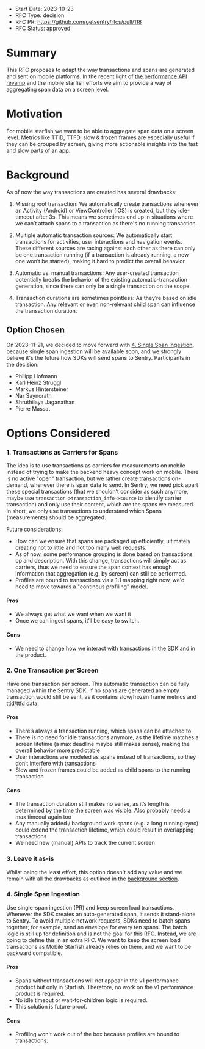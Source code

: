 - Start Date: 2023-10-23
- RFC Type: decision
- RFC PR: https://github.com/getsentry/rfcs/pull/118
- RFC Status: approved

# Summary

This RFC proposes to adapt the way transactions and spans are generated and sent on mobile platforms. In the recent light of [the performance API revamp](0101-revamping-the-sdk-performance-api.md) and the mobile starfish efforts we aim to provide a way of aggregating span data on a screen level.

# Motivation

For mobile starfish we want to be able to aggregate span data on a screen level. Metrics like TTID, TTFD, slow & frozen frames are especially useful if they can be grouped by screen, giving more actionable insights into the fast and slow parts of an app.

# Background

As of now the way transactions are created has several drawbacks:

1. Missing root transaction: We automatically create transactions whenever an Activity (Android) or ViewController (iOS) is created, but they idle-timeout after 3s. This means we sometimes end up in situations where we can’t attach spans to a transaction as there's no running transaction.

2. Multiple automatic transaction sources: We automatically start transactions for activities, user interactions and navigation events. These different sources are racing against each other as there can only be one transaction running (if a transaction is already running, a new one won’t be started), making it hard to predict the overall behavior.

3. Automatic vs. manual transactions: Any user-created transaction potentially breaks the behavior of the existing automatic-transaction generation, since there can only be a single transaction on the scope.

4. Transaction durations are sometimes pointless: As they’re based on idle transaction. Any relevant or even non-relevant child span can influence the transaction duration.

## Option Chosen

On 2023-11-21, we decided to move forward with [4. Single Span Ingestion](#option-4), because single span ingestion will be available soon, and we strongly believe it's the future how SDKs will send spans to Sentry. Participants in the decision:

- Philipp Hofmann
- Karl Heinz Struggl
- Markus Hintersteiner
- Nar Saynorath
- Shruthilaya Jaganathan
- Pierre Massat

# Options Considered

### 1. Transactions as Carriers for Spans

The idea is to use transactions as carriers for measurements on mobile instead of trying to make the backend heavy concept work on mobile. There is no active "open" transaction, but we rather create transactions on-demand, whenever there is span data to send.
In Sentry, we need pick apart these special transactions (that we shouldn’t consider as such anymore, maybe use `transaction->transaction_info->source` to identify carrier transaction) and only use their content, which are the spans we measured. In short, we only use transactions to understand which Spans (measurements) should be aggregated.

Future considerations:
* How can we ensure that spans are packaged up efficiently, ultimately creating not to little and not too many web requests.
* As of now, some performance grouping is done based on transactions op and description. With this change, transactions will simply act as carriers, thus we need to ensure the span context has enough information that aggregation (e.g. by screen) can still be performed.
* Profiles are bound to transactions via a 1:1 mapping right now, we'd need to move towards a "continous profiling" model.

#### Pros

- We always get what we want when we want it
- Once we can ingest spans, it’ll be easy to switch.

#### Cons

- We need to change how we interact with transactions in the SDK and in the product.

### 2. One Transaction per Screen

Have one transaction per screen. This automatic transaction can be fully managed within the Sentry SDK. If no spans are generated an empty transaction would still be sent, as it contains slow/frozen frame metrics and ttid/ttfd data.

#### Pros

- There’s always a transaction running, which spans can be attached to
- There is no need for idle transactions anymore, as the lifetime matches a screen lifetime (a max deadline maybe still makes sense), making the overall behavior more predictable
- User interactions are modeled as spans instead of transactions, so they don’t interfere with transactions
- Slow and frozen frames could be added as child spans to the running transaction

#### Cons

- The transaction duration still makes no sense, as it’s length is determined by the time the screen was visible. Also probably needs a max timeout again too
- Any manually added / background work spans (e.g. a long running sync) could extend the transaction lifetime, which could result in overlapping transactions
- We need new (manual) APIs to track the current screen

### 3. Leave it as-is

Whilst being the least effort, this option doesn't add any value and we remain with all the drawbacks as outlined in the [background section](#background).

### 4. Single Span Ingestion <a name="option-4"></a>

Use single-span ingestion (PR) and keep screen load transactions. Whenever the SDK creates an auto-generated span, it sends it stand-alone to Sentry. To avoid multiple network requests, SDKs need to batch spans together; for example, send an envelope for every ten spans. The batch logic is still up for definition and is not the goal for this RFC. Instead, we are going to define this in an extra RFC.
We want to keep the screen load transactions as Mobile Starfish already relies on them, and we want to be backward compatible.

#### Pros

- Spans without transactions will not appear in the v1 performance product but only in Starfish. Therefore, no work on the v1 performance product is required.
- No idle timeout or wait-for-children logic is required.
- This solution is future-proof.

#### Cons

- Profiling won't work out of the box because profiles are bound to transactions.
